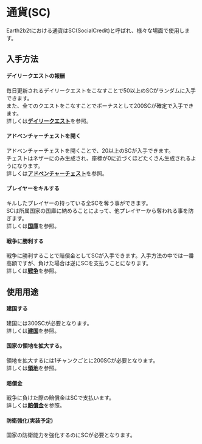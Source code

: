# 通貨(SC)
Earth2b2tにおける通貨はSC(SocialCredit)と呼ばれ、様々な場面で使用します。

## 入手方法
#### デイリークエストの報酬  

毎日更新されるデイリークエストをこなすことで50以上のSCがランダムに入手できます。  
また、全てのクエストをこなすことでボーナスとして200SCが確定で入手できます。  
詳しくは[**デイリークエスト**](/guide/dailyquest)を参照。

#### アドベンチャーチェストを開く  

アドベンチャーチェストを開くことで、20以上のSCが入手できます。  
チェストはネザーにのみ生成され、座標が0に近づくほどたくさん生成されるようになります。  
詳しくは[**アドベンチャーチェスト**](/guide/adventurechest)を参照。

#### プレイヤーをキルする  

キルしたプレイヤーの持っている全SCを奪う事ができます。  
SCは所属国家の国庫に納めることによって、他プレイヤーから奪われる事を防ぎます。  
詳しくは[**国庫**](/guide/bank)を参照。

#### 戦争に勝利する  

戦争に勝利することで賠償金としてSCが入手できます。入手方法の中では一番高額ですが、負けた場合は逆にSCを支払うことになります。  
詳しくは[**戦争**](/guide/war)を参照。


## 使用用途
#### 建国する   

建国には300SCが必要となります。  
詳しくは[**建国**](/guide/nation)を参照。

#### 国家の領地を拡大する。  

領地を拡大するには1チャンクごとに200SCが必要となります。  
詳しくは[**領地**](/guide/territory)を参照。

#### 賠償金  

戦争に負けた際の賠償金はSCで支払います。  
詳しくは[**賠償金**](/guide/reparations)を参照。

#### 防衛強化(実装予定)　　

国家の防衛能力を強化するのにSCが必要となります。
